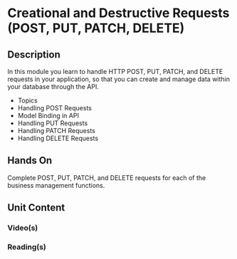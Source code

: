 # Creational and Destructive Requests (POST, PUT, PATCH, DELETE)
## Description
In this module you learn to handle HTTP POST, PUT, PATCH, and DELETE requests in your application, so that you can create and manage data within your database through the API.
- Topics
- Handling POST Requests
- Model Binding in API
- Handling PUT Requests
- Handling PATCH Requests
- Handling DELETE Requests
## Hands On

Complete POST, PUT, PATCH, and DELETE requests for each of the business management functions.
## Unit Content
### Video(s)
### Reading(s)